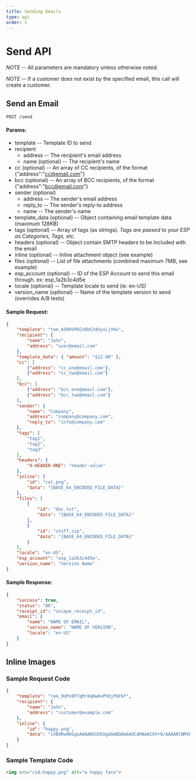 ```yaml
---
title: Sending Emails
type: api
order: 1
---
```


# Send API

*NOTE* -- All parameters are mandatory unless otherwise noted.

*NOTE* -- If a customer does not exist by the specified email, this call will create a customer.

## Send an Email

`POST /send`

#### Params:

- template                  -- Template ID to send
- recipient
   - address                -- The recipient's email address
   - name (optional)        -- The recipient's name
- cc (optional)             -- An array of CC recipients, of the format {"address":"cc@email.com"}
- bcc (optional)            -- An array of BCC recipients, of the format {"address":"bcc@email.com"}
- sender (optional)
   - address                -- The sender's email address
   - reply_to               -- The sender's reply-to address
   - name                   -- The sender's name
- template_data (optional)  -- Object containing email template data (maximum 128KB)
- tags (optional)           -- Array of tags (as strings). _Tags are passed to your ESP as Categories, Tags, etc._
- headers (optional)         -- Object contain SMTP headers to be included with the email
- inline (optional)         -- Inline attachment object (see example)
- files (optional)          -- List of file attachments (combined maximum 7MB, see example)
- esp\_account (optional)   -- ID of the ESP Account to send this email through. ex: esp\_1a2b3c4d5e
- locale (optional)         -- Template locale to send (ie: en-US)
- version_name (optional)   -- Name of the template version to send (overrides A/B tests)

#### Sample Request:

```json
{
    "template": "tem_A5RHVP6CnRbS34UysLjYHx",
    "recipient": {
        "name": "John",
        "address": "user@email.com"
    },
    "template_data": { "amount": "$12.00" },
    "cc": [
        {"address": "cc_one@email.com"},
        {"address": "cc_two@email.com"}
    ],
    "bcc": [
        {"address": "bcc_one@email.com"},
        {"address": "bcc_two@email.com"}
    ],
    "sender": {
        "name": "Company",
        "address": "company@company.com",
        "reply_to": "info@company.com"
    },
    "tags": [
        "tag1",
        "tag2",
        "tag3"
    ],
    "headers": {
        "X-HEADER-ONE": "header-value"
    },
    "inline": {
        "id": "cat.png",
        "data": "{BASE_64_ENCODED_FILE_DATA}"
    },
    "files": [
        {
            "id": "doc.txt",
            "data": "{BASE_64_ENCODED_FILE_DATA}"
        },
        {
            "id": "stuff.zip",
            "data": "{BASE_64_ENCODED_FILE_DATA}"
        }
    ],
    "locale": "en-US",
    "esp_account": "esp_1a2b3c4d5e",
    "version_name": "Version Name"
}
```

#### Sample Response:

```json
{
    "success": true,
    "status": "OK",
    "receipt_id": "unique_receipt_id",
    "email": {
        "name": "NAME OF EMAIL",
        "version_name": "NAME OF VERSION",
        "locale": "en-US"
    }
}
```

## Inline Images

### Sample Request Code
```json
{
    "template": "tem_9UPo9P7qMr8qHwHvPhDjP6F6f",
    "recipient": {
        "name": "John",
        "address": "customer@example.com"
    },
    "inline": {
        "id": "happy.png",
        "data": "iVBORw0KGgoAAAANSUhEUgAAABQAAAAUCAMAAAC6V+0/AAAANlBMVEX1zHX///////70znj31I799eP20YP53qb879P879V/XjXTrWO5lFSgfUbYsWWOazx0Ui+DYjfNsfnyAAAAfUlEQVQYlXWQ2w6AIAxDK3KTIej//6yboiiZfWjGSZaVYlKE000MHvAhmg6dRZN1N1xmPJqXC7oXY+oEGouPrGEYZaq1e2QYZEipe2DoMcgzHBnwB2W90PWk0tblEG1ZWN6oHTojlT2ta9rLHamFp5yph1e/qReiV6eXPOoAcMkDL0/NWToAAAAASUVORK5CYII="
    }
}
```
### Sample Template Code

```html
<img src="cid:happy.png" alt="a happy face">
```
